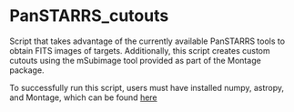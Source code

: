 # PanSTARRS_cutouts
Script that takes advantage of the currently available PanSTARRS tools to obtain FITS images of targets. Additionally, this script creates custom cutouts using the mSubimage tool provided as part of the Montage package.

To successfully run this script, users must have installed numpy, astropy, and Montage, which can be found [here](http://montage.ipac.caltech.edu/docs/download.html)
